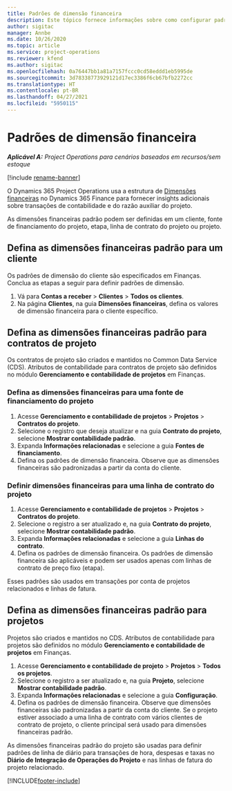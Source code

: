 ```yaml
---
title: Padrões de dimensão financeira
description: Este tópico fornece informações sobre como configurar padrões de dimensão financeira.
author: sigitac
manager: Annbe
ms.date: 10/26/2020
ms.topic: article
ms.service: project-operations
ms.reviewer: kfend
ms.author: sigitac
ms.openlocfilehash: 0a76447bb1a81a7157fccc0cd58eddd1eb5995de
ms.sourcegitcommit: 3d78338773929121d17ec3386f6cb67bfb2272cc
ms.translationtype: HT
ms.contentlocale: pt-BR
ms.lasthandoff: 04/27/2021
ms.locfileid: "5950115"
---
```

# <a name="financial-dimension-defaults"></a>Padrões de dimensão financeira

_**Aplicável A:** Project Operations para cenários baseados em recursos/sem estoque_

[!include [rename-banner](~/includes/cc-data-platform-banner.md)]

O Dynamics 365 Project Operations usa a estrutura de [Dimensões financeiras](/dynamics365/finance/general-ledger/financial-dimensions) no Dynamics 365 Finance para fornecer insights adicionais sobre transações de contabilidade e do razão auxiliar do projeto.

As dimensões financeiras padrão podem ser definidas em um cliente, fonte de financiamento do projeto, etapa, linha de contrato do projeto ou projeto.

## <a name="define-default-financial-dimensions-for-a-customer"></a>Defina as dimensões financeiras padrão para um cliente

Os padrões de dimensão do cliente são especificados em Finanças. Conclua as etapas a seguir para definir padrões de dimensão.

1. Vá para **Contas a receber** > **Clientes** > **Todos os clientes**.
2. Na página **Clientes**, na guia **Dimensões financeiras**, defina os valores de dimensão financeira para o cliente específico.

## <a name="define-default-financial-dimensions-for-project-contracts"></a>Defina as dimensões financeiras padrão para contratos de projeto

Os contratos de projeto são criados e mantidos no Common Data Service (CDS). Atributos de contabilidade para contratos de projeto são definidos no módulo **Gerenciamento e contabilidade de projetos** em Finanças.

### <a name="set-financial-dimensions-for-a-project-funding-source"></a>Defina as dimensões financeiras para uma fonte de financiamento do projeto

1. Acesse **Gerenciamento e contabilidade de projetos** > **Projetos** > **Contratos do projeto**.
2. Selecione o registro que deseja atualizar e na guia **Contrato do projeto**, selecione **Mostrar contabilidade padrão**.
3. Expanda **Informações relacionadas** e selecione a guia **Fontes de financiamento**.
4. Defina os padrões de dimensão financeira. Observe que as dimensões financeiras são padronizadas a partir da conta do cliente.

### <a name="set-financial-dimensions-for-a-project-contract-line"></a>Definir dimensões financeiras para uma linha de contrato do projeto

1. Acesse **Gerenciamento e contabilidade de projetos** > **Projetos** > **Contratos do projeto**.
2. Selecione o registro a ser atualizado e, na guia **Contrato do projeto**, selecione **Mostrar contabilidade padrão**.
3. Expanda **Informações relacionadas** e selecione a guia **Linhas do contrato**.
4. Defina os padrões de dimensão financeira. Os padrões de dimensão financeira são aplicáveis e podem ser usados apenas com linhas de contrato de preço fixo (etapa).

Esses padrões são usados em transações por conta de projetos relacionados e linhas de fatura.

## <a name="define-default-financial-dimensions-for-projects"></a>Defina as dimensões financeiras padrão para projetos

Projetos são criados e mantidos no CDS. Atributos de contabilidade para projetos são definidos no módulo **Gerenciamento e contabilidade de projetos** em Finanças.

1. Acesse **Gerenciamento e contabilidade de projeto** > **Projetos** > **Todos os projetos**.
2. Selecione o registro a ser atualizado e, na guia **Projeto**, selecione **Mostrar contabilidade padrão**.
3. Expanda **Informações relacionadas** e selecione a guia **Configuração**.
4. Defina os padrões de dimensão financeira. Observe que dimensões financeiras são padronizadas a partir da conta do cliente. Se o projeto estiver associado a uma linha de contrato com vários clientes de contrato de projeto, o cliente principal será usado para dimensões financeiras padrão.

As dimensões financeiras padrão do projeto são usadas para definir padrões de linha de diário para transações de hora, despesas e taxas no **Diário de Integração de Operações do Projeto** e nas linhas de fatura do projeto relacionado.


[!INCLUDE[footer-include](../includes/footer-banner.md)]